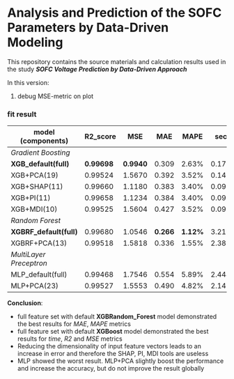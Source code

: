 # Analysis and Prediction of the SOFC Parameters by Data-Driven Modeling

This repository contains the source materials and calculation results used in the study ***SOFC Voltage Prediction by Data-Driven Approach***

In this version:
1) debug MSE-metric on plot

### fit result

| model (components) | R2_score | MSE | MAE | MAPE | second |
| --- | --- | --- | --- | --- | --- |
| *Gradient Boosting* |
| **XGB_default(full)** | **0.99698** | **0.9940** | 0.309 | 2.63% | 0.172760 |
| XGB+PCA(19) | 0.99524 | 1.5670 | 0.392 | 3.52% | 0.142445 |
| XGB+SHAP(11) | 0.99660 | 1.1180 | 0.383 | 3.40% | 0.095001 |
| XGB+PI(11) | 0.99658 | 1.1234 | 0.384 | 3.40% | 0.093776 |
| XGB+MDI(10) | 0.99525	 | 1.5604 | 0.427 | 3.52% | 0.091928 |
| *Random Forest* |
| **XGBRF_default(full)** | 0.99680 | 1.0546 | **0.266** | **1.12%** | 3.215760 |
| XGBRF+PCA(13) | 0.99518 | 1.5818 | 0.336 | 1.55% | 2.389213 |
| *MultiLayer Preceptron*|
| MLP_default(full) | 0.99468 | 1.7546 | 0.554 | 5.89% | 2.444528 |
| MLP+PCA(23) | 0.99527 | 1.5553 | 0.490 | 4.82% | 2.148090 |
				

**Conclusion**:
- full feature set with default **XGBRandom_Forest** model demonstrated the best results for *MAE*, *MAPE* metrics
- full feature set with default **XGBoost** model demonstrated the best results for *time*, *R2* and *MSE* metrics
- Reducing the dimensionality of input feature vectors leads to an increase in error and therefore the SHAP, PI, MDI tools are useless
- MLP showed the worst result. MLP+PCA slightly boost the performance and increase the accuracy, but do not improve the result globally